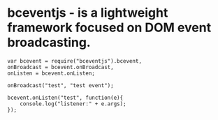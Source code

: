 # bceventjs - is a lightweight framework focused on DOM event broadcasting.

```
var bcevent = require("bceventjs").bcevent,
onBroadcast = bcevent.onBroadcast,
onListen = bcevent.onListen;

onBroadcast("test", "test event");

bcevent.onListen("test", function(e){
    console.log("listener:" + e.args); 
});
```
